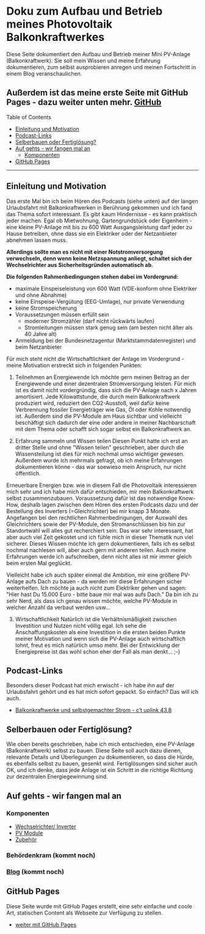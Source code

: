 # Doku zum Aufbau und Betrieb meines Photovoltaik Balkonkraftwerkes
Diese Seite dokumentiert den Aufbau und Betrieb meiner Mini PV-Anlage (Balkonkraftwerk).
Sie soll mein Wissen und meine Erfahrung dokumentieren, zum selbst ausprobieren anregen und meinen Fortschritt in einem Blog veranschaulichen.

Außerdem ist das meine erste Seite mit GitHub Pages - dazu weiter unten mehr. [GitHub](github-pages.md)
---

Table of Contents
  - [Einleitung und Motivation](#einleitung-und-motivation)
  - [Podcast-Links](#podcast-links)
  - [Selberbauen oder Fertiglösung?](#selberbauen-oder-fertiglösung)
  - [Auf gehts - wir fangen mal an](#auf-gehts---wir-fangen-mal-an)
    - [Komponenten](#komponenten)
  - [GitHub Pages](#github-pages)
---

## Einleitung und Motivation
Das erste Mal bin ich beim Hören des Podcasts (siehe unten) auf der langen Urlaubsfahrt mit Balkonkraftwerken in Berührung gekommen und ich fand das Thema sofort interessant. Es gibt kaum Hindernisse - es kann praktisch jeder machen. Egal ob Mietwohnung, Gartengrundstück oder Eigenheim - eine kleine PV-Anlage mit bis zu 600 Watt Ausgangsleistung darf jeder zu Hause betreiben, ohne dass sie ein Elektriker oder der Netzanbieter abnehmen lassen muss.

**Allerdings sollte man es nicht mit einer Notstromversorgung verwechseln, denn wenn keine Netzspannung anliegt, schaltet sich der Wechselrichter aus Sicherheitsgründen automatisch ab.**

**Die folgenden Rahmenbedingungen stehen dabei im Vordergrund:**
- maximale Einspeiseleistung von 600 Watt (VDE-konform ohne Elektriker und ohne Abnahme)
- keine Einspeise-Vergütung (EEG-Umlage), nur private Verwendung
- keine Stromspeicherung
- Voraussetzungen müssen erfüllt sein
  - moderner Stromzähler (darf nicht rückwärts laufen)
  - Stromleitungen müssen stark genug sein (am besten nicht älter als 40 Jahre alt)
- Anmeldung bei der Bundesnetzagentur (Marktstammdatenregister) und beim Netzanbieter

Für mich steht nicht die Wirtschaftlichkeit der Anlage im Vordergrund - meine Motivation erstreckt sich in folgenden Punkten:
1. Teilnehmen an Energiewende
Ich möchte gern meinen Beitrag an der Energiewende und einer dezentralen Stromversorgung leisten. Für mich ist es damit nicht vordergründig, dass sich die PV-Anlage nach x Jahren amortisiert. Jede Kilowattstunde, die durch mein Balkonkraftwerk produziert wird, reduziert den CO2-Ausstoß, weil dafür keine Verbrennung fossiler Energieträger wie Gas, Öl oder Kohle notwendig ist.
Außerdem sind die PV-Module am Haus sichtbar und vielleicht beschäftigt sich dadurch der eine oder andere in meiner Nachbarschaft mit dem Thema oder schafft sich sogar selbst ein Balkonkraftwerk an.

2. Erfahrung sammeln und Wissen teilen
Diesen Punkt hatte ich erst an dritter Stelle und ohne "Wissen teilen" geschrieben, aber durch die Wissensteilung ist dies für mich nochmal umso wichtiger gewesen. Außerdem wurde ich mehrmals gefragt, ob ich meine Erfahrungen dokumentieren könne - das war soewieso mein Anspruch, nur nicht öffentlich.

Erneuerbare Energien bzw. wie in diesem Fall die Photovoltaik interessieren mich sehr und ich habe mich dafür entschieden, mir mein Balkonkraftwerk selbst zusammenzubauen.
Voraussetzung dafür ist das notwendige Know-How, deshalb lagen zwischen dem Hören des ersten Podcasts dazu und der Bestellung des Inverters (=Gleichrichter) bei mir knapp 3 Monate.
Angefangen bei den rechtlichen Rahmenbedingungen, der Auswahl des Gleichrichters sowie der PV-Module, den Stromanschlüssen bis hin zur Standortwahl will alles gut recherchiert sein. Das war sehr interessant, hat aber auch viel Zeit gekostet und ich fühle mich in dieser Thematik nun viel sicherer.
Dieses Wissen möchte ich gern dokumentieren, falls ich es selbst nochmal nachlesen will, aber auch gern mit anderen teilen. Auch meine Erfahrungen werde ich aufschreiben, denn nicht alles ist mir immer gleich beim ersten Mal geglückt.

Vielleicht habe ich auch später einmal die Ambition, mir eine größere PV-Anlage aufs Dach zu bauen - da werden mir diese Erfahrungen sicher weiterhelfen. Ich möchte ja auch nicht zum Elektriker gehen und sagen: "Hier hast Du 15.000 Euro - bitte baue mir mal was aufs Dach." Da bin ich zu sehr Nerd, als dass ich genau wissen möchte, welche PV-Module in welcher Anzahl da verbaut werden usw...

3. Wirtschaftlichkeit
Natürlich ist die Verhältnismäßigkeit zwischen Investition und Nutzen nicht völlig egal. Ich sehe die Anschaffungskosten als eine Investition in die ersten beiden Punkte meiner Motivation und wenn sich die PV-Anlage auch wirtschaftlich lohnt, freut es mich natürlich umso mehr. Bei der Entwicklung der Energiepreise ist das wohl schon eher der Fall als man denkt... ;-)


## Podcast-Links
Besonders dieser Podcast hat mich erwischt - ich habe ihn auf der Urlaubsfahrt gehört und es hat mich sofort gepackt. So einfach? Das will ich auch.
* [Balkonkraftwerke und selbstgemachter Strom - c’t uplink 43.8](https://www.heise.de/news/Balkonkraftwerke-und-selbstgemachter-Strom-c-t-uplink-43-8-7126423.html)

## Selberbauen oder Fertiglösung?
Wie oben bereits geschrieben, habe ich mich entschieden, eine PV-Anlage (Balkonkraftwerk) selbst zu bauen.
Diese Seite soll auch dazu dienen, relevante Details und Überlegungen zu dokumentieren, so dass die Hürde, es ebenfalls selbst zu bauen, gesenkt wird.
Fertiglösungen sind sicher auch OK, und ich denke, dass jede Anlage ist ein Schritt in die richtige Richtung zur dezentralen Energiegewinnung sind.

## Auf gehts - wir fangen mal an
### Komponenten
* [Wechselrichter/ Inverter](inverter.md)
* [PV Module](pv-module.md)
* [Zubehör](stuff.md)

### Behördenkram (kommt noch)
### [Blog](blog.md) (kommt noch)

## GitHub Pages
Diese Seite wurde mit GitHub Pages erstellt, eine sehr einfache und coole Art, statischen Content als Webseite zur Verfügung zu stellen.
* [weiter mit GitHub Pages](github-pages.md)
